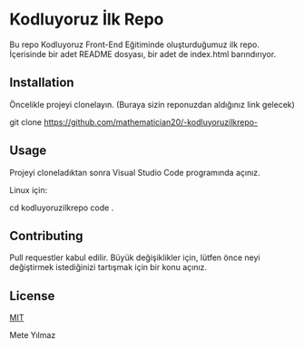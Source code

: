 # Kodluyoruz İlk Repo

Bu repo Kodluyoruz Front-End Eğitiminde oluşturduğumuz ilk repo. İçerisinde bir adet README dosyası, bir adet de index.html barındırıyor.

## Installation 
Öncelikle projeyi clonelayın. (Buraya sizin reponuzdan aldığınız link gelecek)

git clone https://github.com/mathematician20/-kodluyoruzilkrepo-
## Usage
Projeyi cloneladıktan sonra Visual Studio Code programında açınız.

Linux için:

cd kodluyoruzilkrepo
code .
## Contributing 
Pull requestler kabul edilir. Büyük değişiklikler için, lütfen önce neyi değiştirmek istediğinizi tartışmak için bir konu açınız.
## License
[MIT](https://choosealicense.com/licenses/mit/)

Mete Yılmaz

